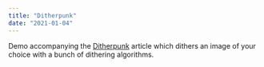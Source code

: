 ```yaml
---
title: "Ditherpunk"
date: "2021-01-04"
---
```


Demo accompanying the [Ditherpunk][ditherpunk] article which dithers an image of your choice with a bunch of dithering algorithms.

<!-- more -->

[ditherpunk]: /things/ditherpunk